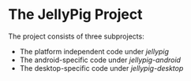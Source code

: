 # The JellyPig Project

The project consists of three subprojects:
* The platform independent code under *jellypig*
* The android-specific code under *jellypig-android*
* The desktop-specific code under *jellypig-desktop*